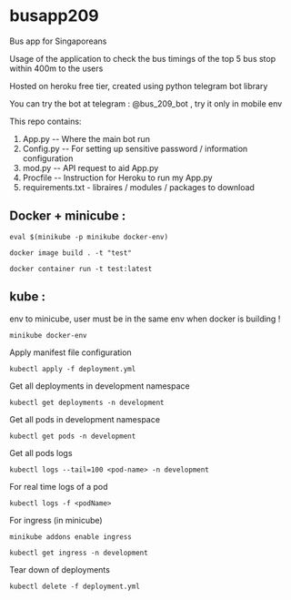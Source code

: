 # busapp209
Bus app for Singaporeans

Usage of the application to check the bus timings of the top 5 bus stop within 400m to the users 

Hosted on heroku free tier, created using python telegram bot library 

You can try the bot at telegram : @bus_209_bot , try it only in mobile env 

This repo contains: 

1. App.py -- Where the main bot run 
2. Config.py -- For setting up sensitive password / information configuration 
3. mod.py -- API request to aid App.py
4. Procfile -- Instruction for Heroku to run my App.py 
5. requirements.txt - libraires / modules / packages to download  

## Docker + minicube : 

`eval $(minikube -p minikube docker-env)`

`docker image build . -t "test"`

`docker container run -t test:latest`

## kube : 

env to minicube, user must be in the same env when docker is building ! 

`minikube docker-env`

Apply manifest file configuration 

`kubectl apply -f deployment.yml`

Get all deployments in development namespace

`kubectl get deployments -n development`

Get all pods in development namespace

`kubectl get pods -n development`   

Get all pods logs 

`kubectl logs --tail=100 <pod-name> -n development`

For real time logs of a pod

`kubectl logs -f <podName>`

For ingress (in minicube)

`minikube addons enable ingress`

`kubectl get ingress -n development`   

Tear down of deployments

`kubectl delete -f deployment.yml`
